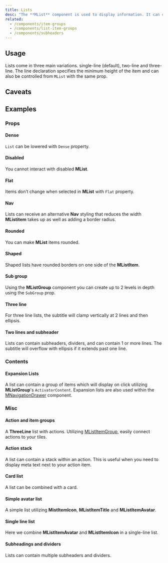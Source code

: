 ```yaml
---
title: Lists
desc: "The **MList** component is used to display information. It can contain an avatar, content, actions, subheaders and much more. Lists present content in a way that makes it easy to identify a specific item in a collection. They provide a consistent styling for organizing groups of text and images." 
related:
  - /components/item-groups
  - /components/list-item-groups
  - /components/subheaders
---
```


## Usage

Lists come in three main variations. single-line (default), two-line and three-line. The line declaration specifies the
minimum height of the item and can also be controlled from `MList` with the same prop.

<lists-usage></lists-usage>

## Caveats

<app-alert type="info" content="If you want to find a list item with status, please check [**MListItemGroup**](/blazor/components/list-item-groups)。"></app-alert>

## Examples

### Props

#### Dense

`List` can be lowered with `Dense` property.

<masa-example file="Examples.components.lists.Dense"></masa-example>

#### Disabled

You cannot interact with disabled **MList**.

<masa-example file="Examples.components.lists.Disabled"></masa-example>

#### Flat

Items don’t change when selected in **MList** with `Flat` property.

<masa-example file="Examples.components.lists.Flat"></masa-example>

#### Nav

Lists can receive an alternative **Nav** styling that reduces the width **MListitem** takes up as well as adding a border
radius.

<masa-example file="Examples.components.lists.Nav"></masa-example>

#### Rounded

You can make **MList** items rounded.

<masa-example file="Examples.components.lists.Rounded"></masa-example>

#### Shaped

Shaped lists have rounded borders on one side of the **MListItem**.

<masa-example file="Examples.components.lists.ShapedLists"></masa-example>

#### Sub group

Using the **MListGroup** component you can create up to 2 levels in depth using the `SubGroup` prop.

<masa-example file="Examples.components.lists.SubGroup"></masa-example>

#### Three line

For three line lists, the subtitle will clamp vertically at 2 lines and then ellipsis.

<masa-example file="Examples.components.lists.ThreeLine"></masa-example>

#### Two lines and subheader

Lists can contain subheaders, dividers, and can contain 1 or more lines. The subtitle will overflow with ellipsis if it extends past one line.

<masa-example file="Examples.components.lists.TwoLinesAndSubheader"></masa-example>

### Contents

#### Expansion Lists

A list can contain a group of items which will display on click utilizing **MListGroup**'s `ActivatorContent`. Expansion
lists are also used within the [MNavigationDrawer](/blazor/components/navigation-drawers) component.

<masa-example file="Examples.components.lists.ExpansionLists"></masa-example>

### Misc

#### Action and item groups

A **ThreeLine** list with actions. Utilizing [MListItemGroup](/blazor/components/list-item-groups), easily connect actions to your tiles.

<masa-example file="Examples.components.lists.ActionsAndItemGroups"></masa-example>

#### Action stack

A list can contain a stack within an action. This is useful when you need to display meta text next to your action item.

<masa-example file="Examples.components.lists.ActionStack"></masa-example>

#### Card list

A list can be combined with a card.

<masa-example file="Examples.components.lists.CardList"></masa-example>

#### Simple avatar list

A simple list utilizing **MistItemIcon**, **MListItemTitle** and **MListItemAvatar**.

<masa-example file="Examples.components.lists.SimpleAvatarList"></masa-example>

#### Single line list

Here we combine **MListItemAvatar** and **MListItemIcon** in a single-line list.

<masa-example file="Examples.components.lists.SingleLineList"></masa-example>

#### Subheadings and dividers

Lists can contain multiple subheaders and dividers.

<masa-example file="Examples.components.lists.SubheadingsAndDividers"></masa-example>